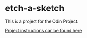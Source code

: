 # etch-a-sketch
This is a project for the Odin Project.

[Project instructions can be found here](https://www.theodinproject.com/lessons/foundations-etch-a-sketch)
